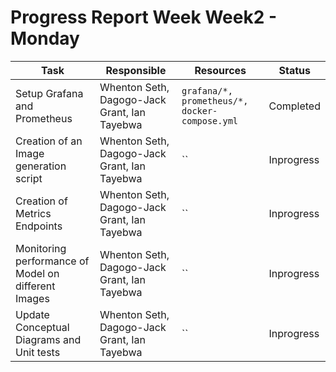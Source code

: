 # Progress Report Week Week2 - Monday
 

| **Task** | **Responsible** | **Resources** | **Status** |
| --- | --- | --- | --- |
| Setup Grafana and Prometheus | Whenton Seth, Dagogo-Jack Grant, Ian Tayebwa | `grafana/*, prometheus/*, docker-compose.yml` | Completed |
| Creation of an Image generation script | Whenton Seth, Dagogo-Jack Grant, Ian Tayebwa | `` | Inprogress |
| Creation of Metrics Endpoints | Whenton Seth, Dagogo-Jack Grant, Ian Tayebwa | `` | Inprogress |
| Monitoring performance of Model on different Images | Whenton Seth, Dagogo-Jack Grant, Ian Tayebwa | `` | Inprogress |
| Update Conceptual Diagrams and Unit tests | Whenton Seth, Dagogo-Jack Grant, Ian Tayebwa | `` | Inprogress |
